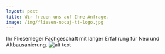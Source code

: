 ```yaml
---
layout: post
title: Wir freuen uns auf Ihre Anfrage.
image: /img/fliesen-nocaj-tt-logo.jpg
---
```


Ihr Fliesenleger Fachgeschäft mit langer Erfahrung für Neu und Altbausanierung.
![alt text](https://github.com/fliesen-nocaj/fliesen-nocaj.github.io/raw/master/img/fliesen-nocaj-tt-logo.jpg "Karte Nocaj")
